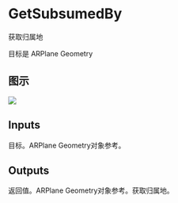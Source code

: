 # GetSubsumedBy

获取归属地

目标是 ARPlane Geometry

## 图示

![]($-20221218-17572759.png)

## Inputs

目标。ARPlane Geometry对象参考。 

## Outputs

返回值。ARPlane Geometry对象参考。获取归属地。

